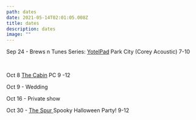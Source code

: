 ```yaml
---
path: dates
date: 2021-05-14T02:01:05.008Z
title: dates
description: dates
image: ""
---
```

Sep 24 -   Brews n Tunes Series: [YotelPad](https://www.yotel.com/en/hotels/yotelpad-park-city)  Park City (Corey Acoustic) 7-10

<br/>

Oct 8 [The Cabin](https://www.thecabinparkcity.com/) PC 9 -12 

Oct 9 - Wedding

Oct 16 - Private show

Oct 30 - [The Spur ](http://www.thespurbarandgrill.com/)Spooky Halloween Party!  9-12